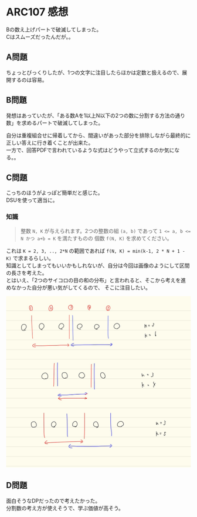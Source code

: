 # ARC107 感想

Bの数え上げパートで破滅してしまった。  
Cはスムーズだったんだが。。

## A問題

ちょっとびっくりしたが、1つの文字に注目したらほかは定数と扱えるので、展開するのは容易。

## B問題

発想はあっていたが、「ある数Aを1以上N以下の2つの数に分割する方法の通り数」を求めるパートで破滅してしまった。

自分は重複組合せに帰着してから、間違いがあった部分を排除しながら最終的に正しい答えに行き着くことが出来た。  
一方で、回答PDFで言われているような式はどうやって立式するのか気になる。。

## C問題

こっちのほうがよっぽど簡単だと感じた。  
DSUを使って適当に。

### 知識

> 整数 `N, K` が与えられます。2つの整数の組 `(a, b)` であって `1 <= a, b <= N かつ a+b = K` を満たすものの
> 個数 `f(N, K)` を求めてください。

これは `K = 2, 3, .., 2*N` の範囲であれば `f(N, K) = min(k-1, 2 * N + 1 - K)` で求まるらしい。  
知識としてしまってもいいかもしれないが、自分は今回は画像のようにして区間の長さを考えた。  
とはいえ、「2つのサイコロの目の和の分布」と言われると、そこから考えを進めなかった自分が悪い気がしてくるので、
そこに注目したい。

![](./b.jpg)

## D問題

面白そうなDPだったので考えたかった。  
分割数の考え方が使えそうで、学ぶ価値が高そう。

